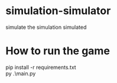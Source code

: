 # simulation-simulator
simulate the simulation simulated

# How to run the game 
pip install -r requirements.txt  
py .\main.py
